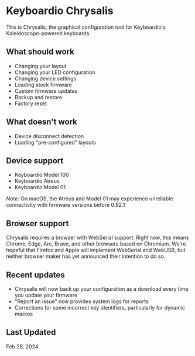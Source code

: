 # Keyboardio Chrysalis

This is Chrysalis, the graphical configuration tool for Keyboardio's Kaleidoscope-powered keyboards.


## What should work

- Changing your layout
- Changing your LED configuration
- Changing device settings
- Loading stock firmware
- Custom firmware updates
- Backup and restore
- Factory reset

## What doesn't work

- Device disconnect detection
- Loading "pre-configured" layouts

## Device support

- Keyboardio Model 100
- Keyboardio Atreus
- Keyboardio Model 01

_Note:_ On macOS, the Atreus and Model 01 may experience unreliable connectivity with firmware versions before 0.92.1

## Browser support

Chrysalis requires a browser with WebSerial support. Right now, this means Chrome, Edge, Arc, Brave, and other browsers based on Chromium. We're hopeful that Firefox and Apple will implement WebSerial and WebUSB, but neither browser maker has yet announced their intention to do so.

## Recent updates

- Chrysalis will now back up your configuration as a download every time you update your firmware
- "Report an issue" now provides system logs for reports
- Corrections for some incorrect key identifiers, particularly for dynamic macros

## Last Updated

Feb 28, 2024
